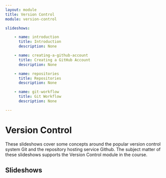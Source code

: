 ```yaml
---
layout: module
title: Version Control
module: version-control

slideshows:

    - name: introduction
      title: Introduction
      description: None

    - name: creating-a-github-account
      title: Creating a GitHub Account
      description: None

    - name: repositories
      title: Repositories
      description: None

    - name: git-workflow
      title: Git Workflow
      description: None

---
```


# Version Control

These slideshows cover some concepts around the popular version control system Git and the repository hosting service Github. The subject matter of these slideshows supports the Version Control module in the course.

## Slideshows
